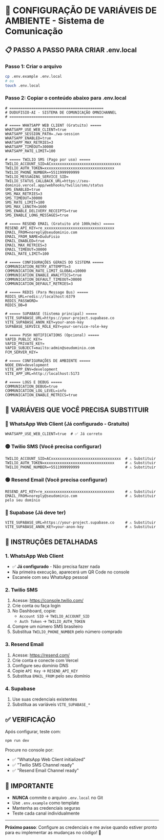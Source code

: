 # 🔧 CONFIGURAÇÃO DE VARIÁVEIS DE AMBIENTE - Sistema de Comunicação

## 📋 **PASSO A PASSO PARA CRIAR .env.local**

### **Passo 1: Criar o arquivo**
```bash
cp .env.example .env.local
# ou
touch .env.local
```

### **Passo 2: Copiar o conteúdo abaixo para .env.local**

```env
# ===========================================
# DUDUFISIO-AI - SISTEMA DE COMUNICAÇÃO OMNICHANNEL
# ===========================================

# ===== WHATSAPP WEB CLIENT (Gratuito) =====
WHATSAPP_USE_WEB_CLIENT=true
WHATSAPP_SESSION_PATH=./wa-session
WHATSAPP_ENABLED=true
WHATSAPP_MAX_RETRIES=3
WHATSAPP_TIMEOUT=30000
WHATSAPP_RATE_LIMIT=100

# ===== TWILIO SMS (Pago por uso) =====
TWILIO_ACCOUNT_SID=ACxxxxxxxxxxxxxxxxxxxxxxxxxxxxxxxx
TWILIO_AUTH_TOKEN=xxxxxxxxxxxxxxxxxxxxxxxxxxxxxxxx
TWILIO_PHONE_NUMBER=+5511999999999
TWILIO_MESSAGING_SERVICE_SID=
TWILIO_STATUS_CALLBACK_URL=https://seu-dominio.vercel.app/webhooks/twilio/sms/status
SMS_ENABLED=true
SMS_MAX_RETRIES=3
SMS_TIMEOUT=30000
SMS_RATE_LIMIT=100
SMS_MAX_LENGTH=1600
SMS_ENABLE_DELIVERY_RECEIPTS=true
SMS_ENABLE_LONG_MESSAGES=true

# ===== RESEND EMAIL (Gratuito até 100k/mês) =====
RESEND_API_KEY=re_xxxxxxxxxxxxxxxxxxxxxxxxxxxxxxxx
EMAIL_FROM=noreply@seudominio.com
EMAIL_FROM_NAME=DuduFisio
EMAIL_ENABLED=true
EMAIL_MAX_RETRIES=3
EMAIL_TIMEOUT=30000
EMAIL_RATE_LIMIT=100

# ===== CONFIGURAÇÕES GERAIS DO SISTEMA =====
COMMUNICATION_RETRY_ATTEMPTS=3
COMMUNICATION_RATE_LIMIT_GLOBAL=10000
COMMUNICATION_ENABLE_ANALYTICS=true
COMMUNICATION_DEFAULT_TIMEOUT=30000
COMMUNICATION_DEFAULT_RETRIES=3

# ===== REDIS (Para Message Bus) =====
REDIS_URL=redis://localhost:6379
REDIS_PASSWORD=
REDIS_DB=0

# ===== SUPABASE (Sistema principal) =====
VITE_SUPABASE_URL=https://your-project.supabase.co
VITE_SUPABASE_ANON_KEY=your-anon-key
SUPABASE_SERVICE_ROLE_KEY=your-service-role-key

# ===== PUSH NOTIFICATIONS (Opcional) =====
VAPID_PUBLIC_KEY=
VAPID_PRIVATE_KEY=
VAPID_SUBJECT=mailto:admin@seudominio.com
FCM_SERVER_KEY=

# ===== CONFIGURAÇÕES DE AMBIENTE =====
NODE_ENV=development
VITE_APP_ENV=development
VITE_APP_URL=http://localhost:5173

# ===== LOGS E DEBUG =====
COMMUNICATION_DEBUG=true
COMMUNICATION_LOG_LEVEL=info
COMMUNICATION_ENABLE_METRICS=true
```

## 🎯 **VARIÁVEIS QUE VOCÊ PRECISA SUBSTITUIR**

### **🔵 WhatsApp Web Client (Já configurado - Gratuito)**
```env
WHATSAPP_USE_WEB_CLIENT=true  # ✅ Já correto
```

### **🟡 Twilio SMS (Você precisa configurar)**
```env
TWILIO_ACCOUNT_SID=ACxxxxxxxxxxxxxxxxxxxxxxxxxxxxxxxx  # ⚠️ Substituir
TWILIO_AUTH_TOKEN=xxxxxxxxxxxxxxxxxxxxxxxxxxxxxxxx     # ⚠️ Substituir
TWILIO_PHONE_NUMBER=+5511999999999                     # ⚠️ Substituir
```

### **🟢 Resend Email (Você precisa configurar)**
```env
RESEND_API_KEY=re_xxxxxxxxxxxxxxxxxxxxxxxxxxxxxxxx     # ⚠️ Substituir
EMAIL_FROM=noreply@seudominio.com                      # ⚠️ Substituir pelo seu domínio
```

### **🔴 Supabase (Já deve ter)**
```env
VITE_SUPABASE_URL=https://your-project.supabase.co     # ⚠️ Substituir
VITE_SUPABASE_ANON_KEY=your-anon-key                   # ⚠️ Substituir
```

## 📝 **INSTRUÇÕES DETALHADAS**

### **1. WhatsApp Web Client**
- ✅ **Já configurado** - Não precisa fazer nada
- Na primeira execução, aparecerá um QR Code no console
- Escaneie com seu WhatsApp pessoal

### **2. Twilio SMS**
1. Acesse: https://console.twilio.com/
2. Crie conta ou faça login
3. No Dashboard, copie:
   - `Account SID` → `TWILIO_ACCOUNT_SID`
   - `Auth Token` → `TWILIO_AUTH_TOKEN`
4. Compre um número SMS brasileiro
5. Substitua `TWILIO_PHONE_NUMBER` pelo número comprado

### **3. Resend Email**
1. Acesse: https://resend.com/
2. Crie conta e conecte com Vercel
3. Configure seu domínio DNS
4. Copie `API Key` → `RESEND_API_KEY`
5. Substitua `EMAIL_FROM` pelo seu domínio

### **4. Supabase**
1. Use suas credenciais existentes
2. Substitua as variáveis `VITE_SUPABASE_*`

## ✅ **VERIFICAÇÃO**

Após configurar, teste com:
```bash
npm run dev
```

Procure no console por:
- ✅ "WhatsApp Web Client initialized"
- ✅ "Twilio SMS Channel ready"
- ✅ "Resend Email Channel ready"

## 🚨 **IMPORTANTE**

- **NUNCA** commite o arquivo `.env.local` no Git
- Use `.env.example` como template
- Mantenha as credenciais seguras
- Teste cada canal individualmente

---

**Próximo passo**: Configure as credenciais e me avise quando estiver pronto para eu implementar as mudanças no código! 🚀
